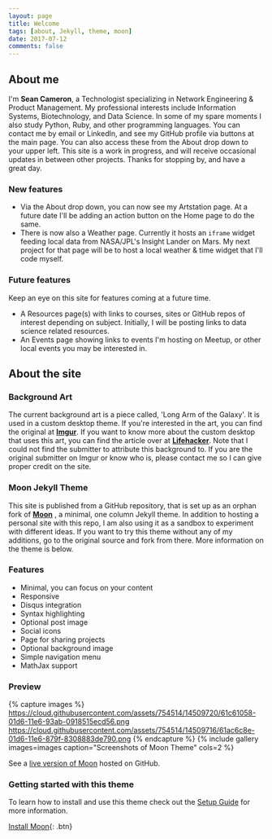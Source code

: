 ```yaml
---
layout: page
title: Welcome
tags: [about, Jekyll, theme, moon]
date: 2017-07-12
comments: false
---
```


## About me

I'm <b>Sean Cameron</b>, a Technologist specializing in Network Engineering & Product Management.
My professional interests include Information Systems, Biotechnology, and Data Science. In some of my spare moments I also study Python, Ruby, and other programming languages.
You can contact me by email or LinkedIn, and see my GitHub profile via buttons at the main page. You can also access these from the About drop down to your upper left.
This site is a work in progress, and will receive occasional updates in between other projects. Thanks for stopping by, and have a great day.

### New features
- Via the About drop down, you can now see my Artstation page. At a future date I'll be adding an action button on the Home page to do the same.
- There is now also a Weather page. Currently it hosts an `iframe` widget feeding local data from NASA/JPL's Insight Lander on Mars. My next project for that page will be to host a local weather & time widget that I'll code myself.

### Future features
Keep an eye on this site for features coming at a future time.
- A Resources page(s) with links to courses, sites or GitHub repos of interest depending on subject. Initially, I will be posting links to data science related resources.
- An Events page showing links to events I'm hosting on Meetup, or other local events you may be interested in.

## About the site

### Background Art

The current background art is a piece called, 'Long Arm of the Galaxy'. It is used in a custom desktop theme. If you're interested in the art, you can find the original at **[Imgur](https://imgur.com/y8PRWgs)**.
If you want to know more about the custom desktop that uses this art, you can find the article over at **[Lifehacker](https://lifehacker.com/the-long-arm-of-the-galaxy-desktop-1733871000)**.
Note that I could not find the submitter to attribute this background to. If you are the original submitter on Imgur or know who is, please contact me so I can give proper credit on the site.

### Moon Jekyll Theme

This site is published from a GitHub repository, that is set up as an orphan fork of **[Moon](https://taylantatli.github.io/Moon)** , a minimal, one column Jekyll theme.
In addition to hosting a personal site with this repo, I am also using it as a sandbox to experiment with different ideas.
If you want to try this theme without any of my additions, go to the original source and fork from there. More information on the theme is below.

### Features
* Minimal, you can focus on your content
* Responsive
* Disqus integration
* Syntax highlighting
* Optional post image
* Social icons
* Page for sharing projects
* Optional background image
* Simple navigation menu
* MathJax support

### Preview

{% capture images %}
    https://cloud.githubusercontent.com/assets/754514/14509720/61c61058-01d6-11e6-93ab-0918515ecd56.png
    https://cloud.githubusercontent.com/assets/754514/14509716/61ac6c8e-01d6-11e6-879f-8308883de790.png
{% endcapture %}
{% include gallery images=images caption="Screenshots of Moon Theme" cols=2 %}

See a [live version of Moon](http://taylantatli.github.io/Moon) hosted on GitHub.

### Getting started with this theme

To learn how to install and use this theme check out the [Setup Guide](https://taylantatli.github.io/Moon/moon-theme/) for more information.
      
[Install Moon](https://github.com/TaylanTatli/Moon){: .btn}
